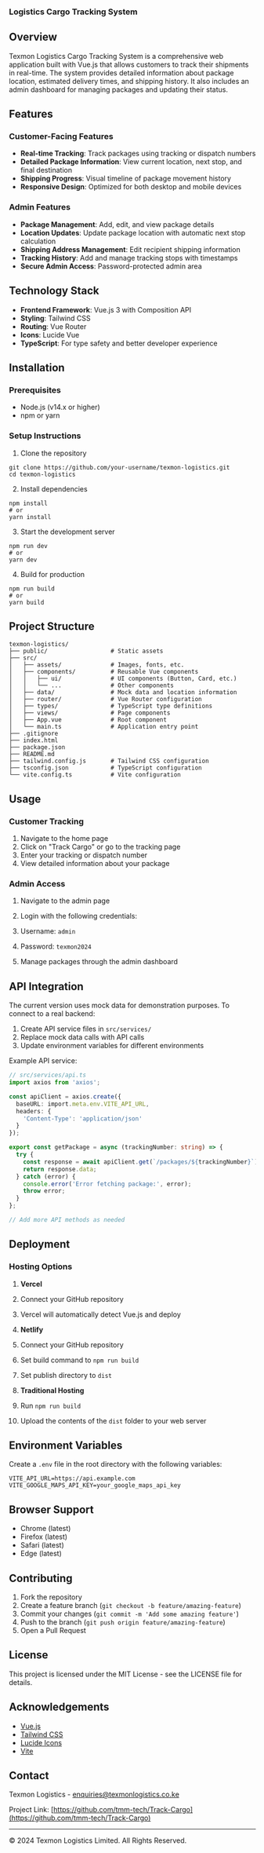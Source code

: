 ### Logistics Cargo Tracking System

## Overview

Texmon Logistics Cargo Tracking System is a comprehensive web application built with Vue.js that allows customers to track their shipments in real-time. The system provides detailed information about package location, estimated delivery times, and shipping history. It also includes an admin dashboard for managing packages and updating their status.

## Features

### Customer-Facing Features

- **Real-time Tracking**: Track packages using tracking or dispatch numbers
- **Detailed Package Information**: View current location, next stop, and final destination
- **Shipping Progress**: Visual timeline of package movement history
- **Responsive Design**: Optimized for both desktop and mobile devices


### Admin Features

- **Package Management**: Add, edit, and view package details
- **Location Updates**: Update package location with automatic next stop calculation
- **Shipping Address Management**: Edit recipient shipping information
- **Tracking History**: Add and manage tracking stops with timestamps
- **Secure Admin Access**: Password-protected admin area


## Technology Stack

- **Frontend Framework**: Vue.js 3 with Composition API
- **Styling**: Tailwind CSS
- **Routing**: Vue Router
- **Icons**: Lucide Vue
- **TypeScript**: For type safety and better developer experience


## Installation

### Prerequisites

- Node.js (v14.x or higher)
- npm or yarn


### Setup Instructions

1. Clone the repository


```shellscript
git clone https://github.com/your-username/texmon-logistics.git
cd texmon-logistics
```

2. Install dependencies


```shellscript
npm install
# or
yarn install
```

3. Start the development server


```shellscript
npm run dev
# or
yarn dev
```

4. Build for production


```shellscript
npm run build
# or
yarn build
```

## Project Structure

```plaintext
texmon-logistics/
├── public/                  # Static assets
├── src/
│   ├── assets/              # Images, fonts, etc.
│   ├── components/          # Reusable Vue components
│   │   ├── ui/              # UI components (Button, Card, etc.)
│   │   └── ...              # Other components
│   ├── data/                # Mock data and location information
│   ├── router/              # Vue Router configuration
│   ├── types/               # TypeScript type definitions
│   ├── views/               # Page components
│   ├── App.vue              # Root component
│   └── main.ts              # Application entry point
├── .gitignore
├── index.html
├── package.json
├── README.md
├── tailwind.config.js       # Tailwind CSS configuration
├── tsconfig.json            # TypeScript configuration
└── vite.config.ts           # Vite configuration
```

## Usage

### Customer Tracking

1. Navigate to the home page
2. Click on "Track Cargo" or go to the tracking page
3. Enter your tracking or dispatch number
4. View detailed information about your package


### Admin Access

1. Navigate to the admin page
2. Login with the following credentials:

1. Username: `admin`
2. Password: `texmon2024`



3. Manage packages through the admin dashboard


## API Integration

The current version uses mock data for demonstration purposes. To connect to a real backend:

1. Create API service files in `src/services/`
2. Replace mock data calls with API calls
3. Update environment variables for different environments


Example API service:

```typescript
// src/services/api.ts
import axios from 'axios';

const apiClient = axios.create({
  baseURL: import.meta.env.VITE_API_URL,
  headers: {
    'Content-Type': 'application/json'
  }
});

export const getPackage = async (trackingNumber: string) => {
  try {
    const response = await apiClient.get(`/packages/${trackingNumber}`);
    return response.data;
  } catch (error) {
    console.error('Error fetching package:', error);
    throw error;
  }
};

// Add more API methods as needed
```

## Deployment

### Hosting Options

1. **Vercel**

1. Connect your GitHub repository
2. Vercel will automatically detect Vue.js and deploy



2. **Netlify**

1. Connect your GitHub repository
2. Set build command to `npm run build`
3. Set publish directory to `dist`



3. **Traditional Hosting**

1. Run `npm run build`
2. Upload the contents of the `dist` folder to your web server





## Environment Variables

Create a `.env` file in the root directory with the following variables:

```plaintext
VITE_API_URL=https://api.example.com
VITE_GOOGLE_MAPS_API_KEY=your_google_maps_api_key
```

## Browser Support

- Chrome (latest)
- Firefox (latest)
- Safari (latest)
- Edge (latest)


## Contributing

1. Fork the repository
2. Create a feature branch (`git checkout -b feature/amazing-feature`)
3. Commit your changes (`git commit -m 'Add some amazing feature'`)
4. Push to the branch (`git push origin feature/amazing-feature`)
5. Open a Pull Request


## License

This project is licensed under the MIT License - see the LICENSE file for details.

## Acknowledgements

- [Vue.js](https://vuejs.org/)
- [Tailwind CSS](https://tailwindcss.com/)
- [Lucide Icons](https://lucide.dev/)
- [Vite](https://vitejs.dev/)


## Contact

Texmon Logistics - [enquiries@texmonlogistics.co.ke](mailto:enquiries@texmonlogistics.co.ke)

Project Link: [https://github.com/tmm-tech/Track-Cargo](https://github.com/tmm-tech/Track-Cargo)

---

© 2024 Texmon Logistics Limited. All Rights Reserved.
